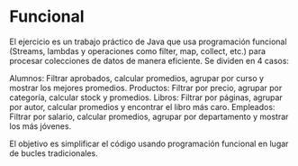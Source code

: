 # Funcional
El ejercicio es un trabajo práctico de Java que usa programación funcional (Streams, lambdas y operaciones como filter, map, collect, etc.) para procesar colecciones de datos de manera eficiente.
Se dividen en 4 casos:

Alumnos: Filtrar aprobados, calcular promedios, agrupar por curso y mostrar los mejores promedios.
Productos: Filtrar por precio, agrupar por categoría, calcular stock y promedios.
Libros: Filtrar por páginas, agrupar por autor, calcular promedios y encontrar el libro más caro.
Empleados: Filtrar por salario, calcular promedios, agrupar por departamento y mostrar los más jóvenes.

El objetivo es simplificar el código usando programación funcional en lugar de bucles tradicionales.

